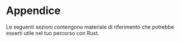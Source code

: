 # Appendice

Le seguenti sezioni contengono materiale di riferimento che potrebbe esserti
utile nel tuo percorso con Rust.
